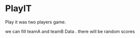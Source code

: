 
# PlayIT

Play it was two players game.

we can fill teamA and teamB Data . there will be random scores
